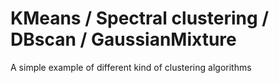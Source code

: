 # KMeans / Spectral clustering / DBscan / GaussianMixture

A simple example of different kind of clustering algorithms
